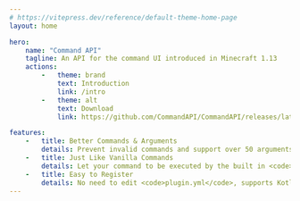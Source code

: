 ```yaml
---
# https://vitepress.dev/reference/default-theme-home-page
layout: home

hero:
    name: "Command API"
    tagline: An API for the command UI introduced in Minecraft 1.13
    actions:
        -   theme: brand
            text: Introduction
            link: /intro
        -   theme: alt
            text: Download
            link: https://github.com/CommandAPI/CommandAPI/releases/latest

features:
    -   title: Better Commands & Arguments
        details: Prevent invalid commands and support over 50 arguments with built-in error checking, suggestions, tooltips, and precise permission.
    -   title: Just Like Vanilla Commands
        details: Let your command to be executed by the built in <code>/execute</code> command, commandblocks, functions and tags.
    -   title: Easy to Register
        details: No need to edit <code>plugin.yml</code>, supports Kotlin DSL, and Brigadier-like <code>CommandTree</code>. And provide detailed documentation.
---
```


<script setup>

import ProjectTeam from '../.vitepress/theme/components/ProjectTeam.vue';

</script>

<ProjectTeam></ProjectTeam>